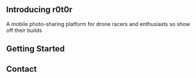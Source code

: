 ## Introducing r0t0r

A mobile photo-sharing platform for drone racers and enthusiasts so show off their builds

## Getting Started

## Contact
